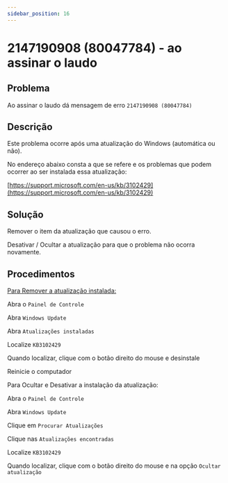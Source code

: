 ```yaml
---
sidebar_position: 16
---
```


# 2147190908 (80047784) - ao assinar o laudo

## Problema

Ao assinar o laudo dá mensagem de erro `2147190908 (80047784)`

## Descrição

Este problema ocorre após uma atualização do Windows (automática
ou não).

No endereço abaixo consta a que se refere e os problemas que
podem ocorrer ao ser instalada essa atualização:

[https://support.microsoft.com/en-us/kb/3102429](https://support.microsoft.com/en-us/kb/3102429)

## Solução

Remover o item da atualização que causou o erro.

Desativar / Ocultar a atualização para que o problema não ocorra
novamente.

## Procedimentos

<u> Para Remover a atualização instalada: </u>

Abra o `Painel de Controle`

Abra `Windows Update`

Abra `Atualizações instaladas`

Localize `KB3102429`

Quando localizar, clique com o botão direito do mouse e
desinstale

Reinicie o computador

Para Ocultar e Desativar a instalação da
atualização:

Abra o `Painel de Controle`

Abra `Windows Update`

Clique em `Procurar Atualizações`

Clique nas `Atualizações encontradas`

Localize `KB3102429`

Quando localizar, clique com o botão direito do mouse e na opção
`Ocultar atualização`